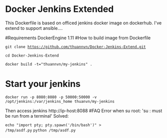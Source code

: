 # Docker Jenkins Extended
This Dockerfile is based on officed jenkins docker image on dockerhub. I've extend to support ansible....

#Requirements
DockerEngine 1.11
#How to build image from Dockerfile

<code>git clone https://github.com/thuannvn/Docker-Jenkins-Extend.git</code>

<code>cd Docker-Jenkins-Extend</code>

<code>docker build -t="thuannvn/my-jenkins" .</code>

# Start your jenkins
<code>docker run -p 8080:8080 -p 50000:50000 -v /opt/jenkins:/var/jenkins_home thuanvn/my-jenkins</code>

Then access jenkins http://ip-host:8088
#FAQ
Error when su root: 'su : must be run from a terminal'
Solved:

<code>echo "import pty; pty.spawn('/bin/bash')" > /tmp/asdf.py</code>
<code>python /tmp/asdf.py</code>
